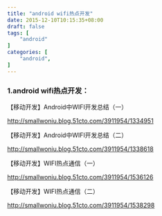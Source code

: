 ```yaml
---
title: "android wifi热点开发"
date: 2015-12-10T10:15:35+08:00
draft: false
tags: [
    "android"
]
categories: [
    "android",
]
---
```



### 1.android wifi热点开发：
【移动开发】Android中WIFI开发总结（一）

http://smallwoniu.blog.51cto.com/3911954/1334951

【移动开发】Android中WIFI开发总结（二）

http://smallwoniu.blog.51cto.com/3911954/1338618

【移动开发】WIFI热点通信（一）

http://smallwoniu.blog.51cto.com/3911954/1536126

【移动开发】WIFI热点通信（二）

http://smallwoniu.blog.51cto.com/3911954/1538298